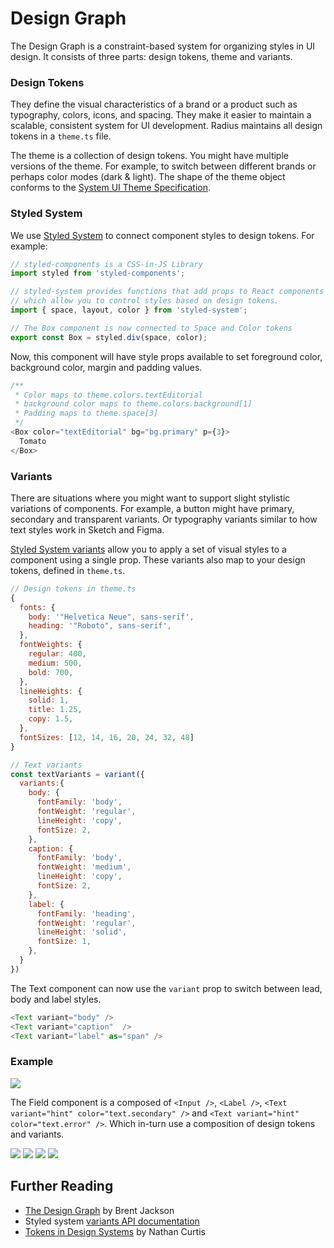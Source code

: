 <Meta title="Foundations/Design Graph" />

# Design Graph

<Subtitle>
  The Design Graph is a constraint-based system for organizing styles in UI
  design. It consists of three parts: design tokens, theme and variants.
</Subtitle>

### Design Tokens

They define the visual characteristics of a brand or a product such as typography, colors, icons, and spacing. They make it easier to maintain a scalable, consistent system for UI development. Radius maintains all design tokens in a `theme.ts` file.

The theme is a collection of design tokens. You might have multiple versions of the theme. For example, to switch between different brands or perhaps color modes (dark & light). The shape of the theme object conforms to the [System UI Theme Specification](https://system-ui.com/theme/).

### Styled System

We use [Styled System](https://styled-system.com/getting-started) to connect component styles to design tokens. For example:

```js
// styled-components is a CSS-in-JS Library
import styled from 'styled-components';

// styled-system provides functions that add props to React components
// which allow you to control styles based on design tokens.
import { space, layout, color } from 'styled-system';

// The Box component is now connected to Space and Color tokens
export const Box = styled.div(space, color);
```

Now, this component will have style props available to set foreground color, background color, margin and padding values.

```js
/**
 * Color maps to theme.colors.textEditorial
 * background color maps to theme.colors.background[1]
 * Padding maps to theme.space[3]
 */
<Box color="textEditorial" bg="bg.primary" p={3}>
  Tomato
</Box>
```

### Variants

There are situations where you might want to support slight stylistic variations of components. For example, a button might have primary, secondary and transparent variants. Or typography variants similar to how text styles work in Sketch and Figma.

[Styled System variants](https://styled-system.com/variants) allow you to apply a set of visual styles to a component using a single prop. These variants also map to your design tokens, defined in `theme.ts`.
```js
// Design tokens in theme.ts
{
  fonts: {
    body: '"Helvetica Neue", sans-serif',
    heading: '"Roboto", sans-serif',
  },
  fontWeights: {
    regular: 400,
    medium: 500,
    bold: 700,
  },
  lineHeights: {
    solid: 1,
    title: 1.25,
    copy: 1.5,
  },
  fontSizes: [12, 14, 16, 20, 24, 32, 48]
}
```
```js
// Text variants
const textVariants = variant({
  variants:{
    body: {
      fontFamily: 'body',
      fontWeight: 'regular',
      lineHeight: 'copy',
      fontSize: 2,
    },
    caption: {
      fontFamily: 'body',
      fontWeight: 'medium',
      lineHeight: 'copy',
      fontSize: 2,
    },
    label: {
      fontFamily: 'heading',
      fontWeight: 'regular',
      lineHeight: 'solid',
      fontSize: 1,
    },
  }
})
```

The Text component can now use the `variant` prop to switch between lead, body and label styles.

```js
<Text variant="body" />
<Text variant="caption"  />
<Text variant="label" as="span" />
```

### Example

<img src="../src/imgs/dg-field.svg" />

The Field component is a composed of `<Input />`, `<Label />`, `<Text variant="hint" color="text.secondary" />` and `<Text variant="hint" color="text.error" />`. Which in-turn use a composition of design tokens and variants.

<img src="../src/imgs/dg-input.svg" />
<img src="../src/imgs/dg-label.svg" />
<img src="../src/imgs/dg-hint.svg" />
<img src="../src/imgs/dg-error.svg" />

## Further Reading

- [The Design Graph](https://jxnblk.com/blog/design-graph/) by Brent Jackson
- Styled system [variants API documentation](https://styled-system.com/variants)
- [Tokens in Design Systems](https://medium.com/eightshapes-llc/tokens-in-design-systems-25dd82d58421) by Nathan Curtis
